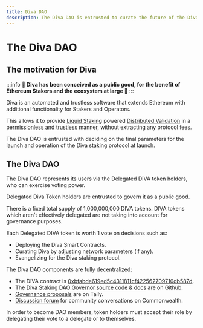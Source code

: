 ```yaml
---
title: Diva DAO
description: The Diva DAO is entrusted to curate the future of the Diva staking protocol, including its launch and operations
---
```


# The Diva DAO

## The motivation for Diva

:::info
**🌳 Diva has been conceived as a public good, for the benefit of Ethereum Stakers and the ecosystem at large 🌳**
:::

Diva is an automated and trustless software that extends Ethereum with additional functionality for Stakers and Operators.

This allows it to provide [Liquid Staking](lst) powered [Distributed Validation](dvt) in a [permissionless and trustless](features) manner, without extracting any protocol fees.

The Diva DAO is entrusted with deciding on the final parameters for the launch and operation of the Diva staking protocol at launch.

## The Diva DAO

The Diva DAO represents its users via the Delegated DIVA token holders, who can exercise voting power.

Delegated Diva Token holders are entrusted to govern it as a public good.

There is a fixed total supply of 1,000,000,000 DIVA tokens. DIVA tokens which aren't effectively delegated are not taking into account for governance purposes.

Each Delegated DIVA token is worth 1 vote on decisions such as:

- Deploying the Diva Smart Contracts.
- Curating Diva by adjusting network parameters (if any).
- Evangelizing for the Diva staking protocol.

The Diva DAO components are fully decentralized:

- The DIVA contract is [0xbfabde619ed5c4311811cf422562709710db587d](https://etherscan.io/token/0xbfabde619ed5c4311811cf422562709710db587d).
- The [Diva Staking DAO Governor source code & docs](https://github.com/staking-foundation/diva-governor) are on Github.
- [Governance proposals](https://www.tally.xyz/gov/diva) are on Tally.
- [Discussion forum](https://commonwealth.im/divastaking/discussions) for community conversations on Commonwealth.

In order to become DAO members, token holders must accept their role by delegating their vote to a delegate or to themselves.
